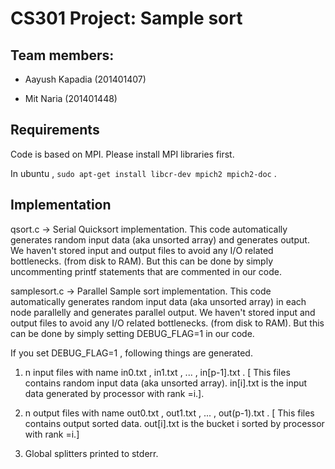 # CS301 Project: Sample sort

## Team members:

- Aayush Kapadia (201401407)

- Mit Naria (201401448)

## Requirements

Code is based on MPI. Please install MPI libraries first.

In ubuntu , `sudo apt-get install libcr-dev mpich2 mpich2-doc` .

## Implementation

qsort.c -> Serial Quicksort implementation.
This code automatically generates random input data (aka unsorted array) and generates output.
We haven't stored input and output files to avoid any I/O related bottlenecks. (from disk to RAM).
But this can be done by simply uncommenting printf statements that are commented in our code.

samplesort.c -> Parallel Sample sort implementation.
This code automatically generates random input data (aka unsorted array) in each node parallelly and generates parallel output.
We haven't stored input and output files to avoid any I/O related bottlenecks. (from disk to RAM).
But this can be done by simply setting DEBUG_FLAG=1 in our code.

If you set DEBUG_FLAG=1 , following things are generated.

1. n input files with name in0.txt , in1.txt , ... , in[p-1].txt .
[ This files contains random input data (aka unsorted array). in[i].txt is the input data generated by processor with rank =i.].

2. n output files with name out0.txt , out1.txt , ... , out(p-1).txt .
[ This files contains output sorted data. out[i].txt is the bucket i sorted by processor with rank =i.]

3. Global splitters printed to stderr.

